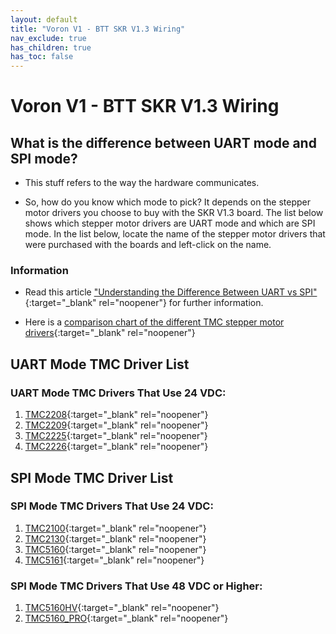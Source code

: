 ```yaml
---
layout: default
title: "Voron V1 - BTT SKR V1.3 Wiring"
nav_exclude: true
has_children: true
has_toc: false
---
```


# Voron V1 - BTT SKR V1.3 Wiring

## What is the difference between UART mode and SPI mode?

* This stuff refers to the way the hardware communicates.

* So, how do you know which mode to pick? It depends on the stepper motor drivers you choose to buy with the SKR V1.3 board.  The list below shows which stepper motor drivers are UART mode and which are SPI mode.  In the list below, locate the name of the stepper motor drivers that were purchased with the boards and left-click on the name.
<span> <br> </span>

### Information

* Read this article ["Understanding the Difference Between UART vs SPI" ](./images/What_is_the_Difference_Between_SPI_vs_UART.pdf#toolbar=1&page=1){:target="_blank" rel="noopener"} for further information.

* Here is a [comparison chart of the different TMC stepper motor drivers](https://learn.watterott.com/silentstepstick/comparison/){:target="_blank" rel="noopener"}


## UART Mode TMC Driver List

### UART Mode TMC Drivers That Use 24 VDC:

1.  [TMC2208](./v1_skr13_uart_wiring#voron-v1---skr-v13-tmc2208-tmc2209-tmc2225-or-tmc2226){:target="_blank" rel="noopener"}
2.  [TMC2209](./v1_skr13_uart_wiring#voron-v1---skr-v13-tmc2208-tmc2209-tmc2225-or-tmc2226){:target="_blank" rel="noopener"}
3.  [TMC2225](./v1_skr13_uart_wiring#voron-v1---skr-v13-tmc2208-tmc2209-tmc2225-or-tmc2226){:target="_blank" rel="noopener"}
4.  [TMC2226](./v1_skr13_uart_wiring#voron-v1---skr-v13-tmc2208-tmc2209-tmc2225-or-tmc2226){:target="_blank" rel="noopener"}


## SPI Mode TMC Driver List

### SPI Mode TMC Drivers That Use 24 VDC:

1.  [TMC2100](./v1_skr13_spi_wiring#voron-v1---skr-v13-tmc2100-tmc2130-tmc5160-tmc5161-tmc5160hv-tmc5160pro){:target="_blank" rel="noopener"}
2.  [TMC2130](./v1_skr13_spi_wiring#voron-v1---skr-v13-tmc2100-tmc2130-tmc5160-tmc5161-tmc5160hv-tmc5160pro){:target="_blank" rel="noopener"}
3.  [TMC5160](./v1_skr13_spi_wiring#voron-v1---skr-v13-tmc2100-tmc2130-tmc5160-tmc5161-tmc5160hv-tmc5160pro){:target="_blank" rel="noopener"}
4.  [TMC5161](./v1_skr13_spi_wiring#voron-v1---skr-v13-tmc2100-tmc2130-tmc5160-tmc5161-tmc5160hv-tmc5160pro){:target="_blank" rel="noopener"}

### SPI Mode TMC Drivers That Use 48 VDC or Higher:

1. [TMC5160HV](./v1_skr13_spi_wiring#voron-v1---skr-v13-tmc2100-tmc2130-tmc5160-tmc5161-tmc5160hv-tmc5160pro){:target="_blank" rel="noopener"}
2. [TMC5160_PRO](./v1_skr13_spi_wiring#voron-v1---skr-v13-tmc2100-tmc2130-tmc5160-tmc5161-tmc5160hv-tmc5160pro){:target="_blank" rel="noopener"}